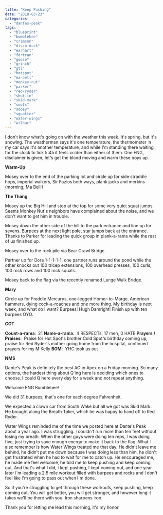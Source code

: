 ```yaml
---
title: "Keep Pushing"
date: "2018-03-23"
categories: 
  - "dantes-peak"
tags: 
  - "blueprint"
  - "bumblebee"
  - "crimson"
  - "disco-duck"
  - "earhart"
  - "fortran"
  - "goose"
  - "grinch"
  - "gtl"
  - "hotspot"
  - "ma-bell"
  - "monkey-nut"
  - "parker"
  - "red-ryder"
  - "shut-in"
  - "skid-mark"
  - "snots"
  - "sooey"
  - "squatter"
  - "water-wings"
  - "wilbur"
---
```


I don't know what's going on with the weather this week. It's spring, but it's snowing. The weatherman says it's one temperature, the thermometer in my car says it's another temperature, and while I'm standing there waiting for the clock to tick 5:45 it feels colder than either of them. One FNG, disclaimer is given, let's get the blood moving and warm these boys up.

**Warm-Up**

Mosey over to the end of the parking lot and circle up for side straddle hops, imperial walkers, Sir Fazios both ways, plank jacks and merkins (morning, Ma Bell!)

**The Thang**

Mosey up the Big Hill and stop at the top for some very quiet squat jumps. Seems Monkey Nut's neighbors have complained about the noise, and we don't want to get him in trouble.

Mosey down the other side of the hill to the park entrance and line up for sevens. Burpees at the next light pole, star jumps back at the entrance. Thanks to Parker for leading the quick group in plank-a-rama while the rest of us finished up.

Mosey over to the rock pile via Bear Crawl Bridge.

Partner up for Dora 1-1-1-1-1, one partner runs around the pond while the other knocks out 100 tricep extensions, 100 overhead presses, 100 curls, 100 rock rows and 100 rock squats.

Mosey back to the flag via the recently renamed Lunge Walk Bridge.

**Mary**

Circle up for Freddie Mercurys, one-legged Homer-to-Marge, American hammers, dying cock-a-roaches and one more thing. My birthday is next week, and what do I want? Burpees! Hugh Damright! Finish up with ten burpees OYO.

**COT**

**Count-a-rama**:  21 **Name-a-rama**:  4 RESPECTs, 17 meh, 0 HATE **Prayers / Praises**:  Praise for Hot Spot's brother Cold Spot's birthday coming up, praise for Red Ryder's mother going home from the hospital, continued prayers for my M Kelly **BOM**:  YHC took us out

**NMS**

Dante's Peak is definitely the best AO in Apex on a Friday morning. So many options, the hardest thing about Q'ing here is deciding which ones to choose. I could Q here every day for a week and not repeat anything.

Welcome FNG Bumblebee!

We did 31 burpees, that's one for each degree Fahrenheit.

We expected a clown car from South Wake but all we got was Skid Mark. He brought along the Breath Taker, which he was happy to hand off to Red Ryder.

Water Wings reminded me of the time we posted here at Dante's Peak about a year ago. I was struggling. I couldn't run more than ten feet without losing my breath. When the other guys were doing ten reps, I was doing five, just trying to save enough energy to make it back to the flag. What I also remember is how Water Wings treated me that day. He didn't leave me behind, he didn't put me down because I was doing less than him, he didn't get frustrated when he had to wait for me to catch up. He encouraged me, he made me feel welcome, he told me to keep pushing and keep coming out. And that's what I did, I kept pushing, I kept coming out, and one year later I'm leading a 2.5 mile workout filled with burpees and rocks and I don't feel like I'm going to pass out when I'm done.

So if you're struggling to get through these workouts, keep pushing, keep coming out. You will get better, you will get stronger, and however long it takes we'll be there with you. Iron sharpens iron.

Thank you for letting me lead this morning, it's my honor.
